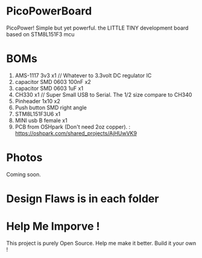 # PicoPowerBoard
PicoPower! Simple but yet powerful. the LITTLE TINY development board based on STM8L151F3 mcu


BOMs
=

1. AMS-1117 3v3 x1 // Whatever to 3.3volt DC regulator IC
2. capacitor SMD 0603 100nF x2
3. capacitor SMD 0603 1uF x1
4. CH330 x1 // Super Small USB to Serial. The 1/2 size compare to CH340
5. Pinheader 1x10 x2
6. Push button SMD right angle 
7. STM8L151F3U6 x1
8. MINI usb B female x1
9. PCB from OSHpark (Don't need 2oz copper). : https://oshpark.com/shared_projects/AjHUwVK9

Photos
=

Coming soon.

Design Flaws is in each folder 
=

# Help Me Imporve !

This project is purely Open Source. Help me make it better. Build it your own !
